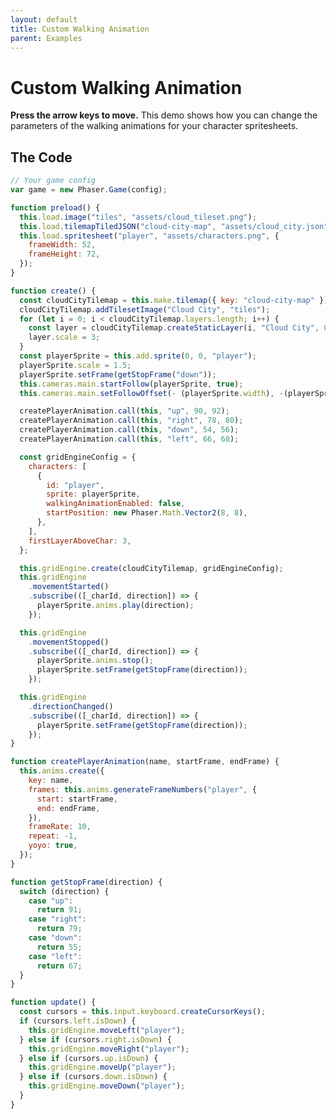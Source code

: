 ```yaml
---
layout: default
title: Custom Walking Animation
parent: Examples
---
```


# Custom Walking Animation

**Press the arrow keys to move.** This demo shows how you can change the parameters of the walking animations for your character spritesheets.

<div id="game"></div>

<script src="js/phaser.min.js"></script>
<script src="js/pgmp.min.js"></script>
<script src="js/getBasicConfig.js"></script>

<script>
    const config = getBasicConfig(preload, create, update);
    var game = new Phaser.Game(config);

    function preload () {
        this.load.image("tiles", "assets/cloud_tileset.png");
        this.load.tilemapTiledJSON("cloud-city-map", "assets/cloud_city.json");
        this.load.spritesheet("player", "assets/characters.png", {
            frameWidth: 52,
            frameHeight: 72,
        });
    }

    function create () {
        const cloudCityTilemap = this.make.tilemap({ key: "cloud-city-map" });
        cloudCityTilemap.addTilesetImage("Cloud City", "tiles");
        for (let i = 0; i < cloudCityTilemap.layers.length; i++) {
            const layer = cloudCityTilemap.createStaticLayer(i, "Cloud City", 0, 0);
            layer.scale = 3;
        }
        const playerSprite = this.add.sprite(0, 0, "player");
        playerSprite.scale = 1.5;
        playerSprite.setFrame(getStopFrame('down'));
        this.cameras.main.startFollow(playerSprite, true);
        this.cameras.main.setFollowOffset(- (playerSprite.width), -(playerSprite.height));

        createPlayerAnimation.call(this, 'up', 90, 92);
        createPlayerAnimation.call(this, 'right', 78, 80);
        createPlayerAnimation.call(this, 'down', 54, 56);
        createPlayerAnimation.call(this, 'left', 66, 68);

        const gridEngineConfig = {
            characters: [
                {
                    id: "player",
                    sprite: playerSprite,
                    walkingAnimationEnabled: false,
                    startPosition: new Phaser.Math.Vector2(8, 8),
                },
            ],
            firstLayerAboveChar: 3,
        };

        this.gridEngine.create(cloudCityTilemap, gridEngineConfig);
        this.gridEngine.movementStarted().subscribe(([_charId, direction]) => {
            playerSprite.anims.play(direction);
        });

        this.gridEngine.movementStopped().subscribe(([_charId, direction]) => {
            playerSprite.anims.stop();
            playerSprite.setFrame(getStopFrame(direction));
        });

        this.gridEngine.directionChanged().subscribe(([_charId, direction]) => {
            playerSprite.setFrame(getStopFrame(direction));
        });
    }

    function createPlayerAnimation(
        name,
        startFrame,
        endFrame,
    ) {
        this.anims.create({
            key: name,
            frames: this.anims.generateFrameNumbers("player", {
                start: startFrame,
                end: endFrame,
            }),
            frameRate: 10,
            repeat: -1,
            yoyo: true,
        });
    }

    function getStopFrame(direction) {
        switch (direction) {
            case 'up':
                return 91;
            case 'right':
                return 79;
            case 'down':
                return 55;
            case 'left':
                return 67;
        }
    }

    function update () {
        const cursors = this.input.keyboard.createCursorKeys();
        if (cursors.left.isDown) {
            this.gridEngine.moveLeft("player");
        } else if (cursors.right.isDown) {
            this.gridEngine.moveRight("player");
        } else if (cursors.up.isDown) {
            this.gridEngine.moveUp("player");
        } else if (cursors.down.isDown) {
            this.gridEngine.moveDown("player");
        }
    }
</script>

## The Code

```javascript
// Your game config
var game = new Phaser.Game(config);

function preload() {
  this.load.image("tiles", "assets/cloud_tileset.png");
  this.load.tilemapTiledJSON("cloud-city-map", "assets/cloud_city.json");
  this.load.spritesheet("player", "assets/characters.png", {
    frameWidth: 52,
    frameHeight: 72,
  });
}

function create() {
  const cloudCityTilemap = this.make.tilemap({ key: "cloud-city-map" });
  cloudCityTilemap.addTilesetImage("Cloud City", "tiles");
  for (let i = 0; i < cloudCityTilemap.layers.length; i++) {
    const layer = cloudCityTilemap.createStaticLayer(i, "Cloud City", 0, 0);
    layer.scale = 3;
  }
  const playerSprite = this.add.sprite(0, 0, "player");
  playerSprite.scale = 1.5;
  playerSprite.setFrame(getStopFrame("down"));
  this.cameras.main.startFollow(playerSprite, true);
  this.cameras.main.setFollowOffset(- (playerSprite.width), -(playerSprite.height));

  createPlayerAnimation.call(this, "up", 90, 92);
  createPlayerAnimation.call(this, "right", 78, 80);
  createPlayerAnimation.call(this, "down", 54, 56);
  createPlayerAnimation.call(this, "left", 66, 68);

  const gridEngineConfig = {
    characters: [
      {
        id: "player",
        sprite: playerSprite,
        walkingAnimationEnabled: false,
        startPosition: new Phaser.Math.Vector2(8, 8),
      },
    ],
    firstLayerAboveChar: 3,
  };

  this.gridEngine.create(cloudCityTilemap, gridEngineConfig);
  this.gridEngine
    .movementStarted()
    .subscribe(([_charId, direction]) => {
      playerSprite.anims.play(direction);
    });

  this.gridEngine
    .movementStopped()
    .subscribe(([_charId, direction]) => {
      playerSprite.anims.stop();
      playerSprite.setFrame(getStopFrame(direction));
    });

  this.gridEngine
    .directionChanged()
    .subscribe(([_charId, direction]) => {
      playerSprite.setFrame(getStopFrame(direction));
    });
}

function createPlayerAnimation(name, startFrame, endFrame) {
  this.anims.create({
    key: name,
    frames: this.anims.generateFrameNumbers("player", {
      start: startFrame,
      end: endFrame,
    }),
    frameRate: 10,
    repeat: -1,
    yoyo: true,
  });
}

function getStopFrame(direction) {
  switch (direction) {
    case "up":
      return 91;
    case "right":
      return 79;
    case "down":
      return 55;
    case "left":
      return 67;
  }
}

function update() {
  const cursors = this.input.keyboard.createCursorKeys();
  if (cursors.left.isDown) {
    this.gridEngine.moveLeft("player");
  } else if (cursors.right.isDown) {
    this.gridEngine.moveRight("player");
  } else if (cursors.up.isDown) {
    this.gridEngine.moveUp("player");
  } else if (cursors.down.isDown) {
    this.gridEngine.moveDown("player");
  }
}
```
